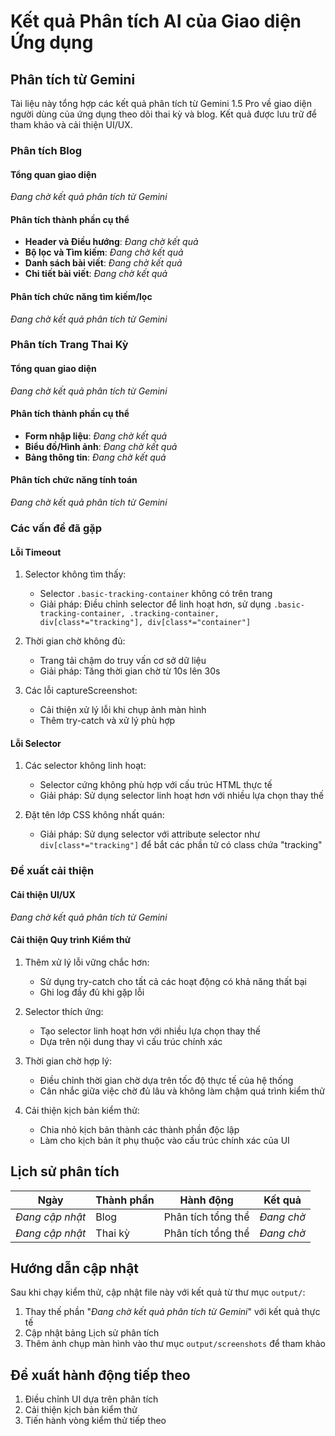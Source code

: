# Kết quả Phân tích AI của Giao diện Ứng dụng

## Phân tích từ Gemini

Tài liệu này tổng hợp các kết quả phân tích từ Gemini 1.5 Pro về giao diện người dùng của ứng dụng theo dõi thai kỳ và blog. Kết quả được lưu trữ để tham khảo và cải thiện UI/UX.

### Phân tích Blog

#### Tổng quan giao diện

*Đang chờ kết quả phân tích từ Gemini*

#### Phân tích thành phần cụ thể

- **Header và Điều hướng**: *Đang chờ kết quả*
- **Bộ lọc và Tìm kiếm**: *Đang chờ kết quả*
- **Danh sách bài viết**: *Đang chờ kết quả*
- **Chi tiết bài viết**: *Đang chờ kết quả*

#### Phân tích chức năng tìm kiếm/lọc

*Đang chờ kết quả phân tích từ Gemini*

### Phân tích Trang Thai Kỳ

#### Tổng quan giao diện

*Đang chờ kết quả phân tích từ Gemini*

#### Phân tích thành phần cụ thể

- **Form nhập liệu**: *Đang chờ kết quả*
- **Biểu đồ/Hình ảnh**: *Đang chờ kết quả*
- **Bảng thông tin**: *Đang chờ kết quả*

#### Phân tích chức năng tính toán

*Đang chờ kết quả phân tích từ Gemini*

### Các vấn đề đã gặp

#### Lỗi Timeout

1. Selector không tìm thấy:
   - Selector `.basic-tracking-container` không có trên trang
   - Giải pháp: Điều chỉnh selector để linh hoạt hơn, sử dụng `.basic-tracking-container, .tracking-container, div[class*="tracking"], div[class*="container"]`

2. Thời gian chờ không đủ:
   - Trang tải chậm do truy vấn cơ sở dữ liệu
   - Giải pháp: Tăng thời gian chờ từ 10s lên 30s

3. Các lỗi captureScreenshot:
   - Cải thiện xử lý lỗi khi chụp ảnh màn hình
   - Thêm try-catch và xử lý phù hợp

#### Lỗi Selector

1. Các selector không linh hoạt:
   - Selector cứng không phù hợp với cấu trúc HTML thực tế
   - Giải pháp: Sử dụng selector linh hoạt hơn với nhiều lựa chọn thay thế

2. Đặt tên lớp CSS không nhất quán:
   - Giải pháp: Sử dụng selector với attribute selector như `div[class*="tracking"]` để bắt các phần tử có class chứa "tracking"

### Đề xuất cải thiện

#### Cải thiện UI/UX

*Đang chờ kết quả phân tích từ Gemini*

#### Cải thiện Quy trình Kiểm thử

1. Thêm xử lý lỗi vững chắc hơn:
   - Sử dụng try-catch cho tất cả các hoạt động có khả năng thất bại
   - Ghi log đầy đủ khi gặp lỗi

2. Selector thích ứng:
   - Tạo selector linh hoạt hơn với nhiều lựa chọn thay thế
   - Dựa trên nội dung thay vì cấu trúc chính xác

3. Thời gian chờ hợp lý:
   - Điều chỉnh thời gian chờ dựa trên tốc độ thực tế của hệ thống
   - Cân nhắc giữa việc chờ đủ lâu và không làm chậm quá trình kiểm thử

4. Cải thiện kịch bản kiểm thử:
   - Chia nhỏ kịch bản thành các thành phần độc lập
   - Làm cho kịch bản ít phụ thuộc vào cấu trúc chính xác của UI

## Lịch sử phân tích

| Ngày | Thành phần | Hành động | Kết quả |
|------|------------|-----------|---------|
| *Đang cập nhật* | Blog | Phân tích tổng thể | *Đang chờ* |
| *Đang cập nhật* | Thai kỳ | Phân tích tổng thể | *Đang chờ* |

## Hướng dẫn cập nhật

Sau khi chạy kiểm thử, cập nhật file này với kết quả từ thư mục `output/`:

1. Thay thế phần "*Đang chờ kết quả phân tích từ Gemini*" với kết quả thực tế
2. Cập nhật bảng Lịch sử phân tích
3. Thêm ảnh chụp màn hình vào thư mục `output/screenshots` để tham khảo

## Đề xuất hành động tiếp theo

1. Điều chỉnh UI dựa trên phân tích
2. Cải thiện kịch bản kiểm thử
3. Tiến hành vòng kiểm thử tiếp theo